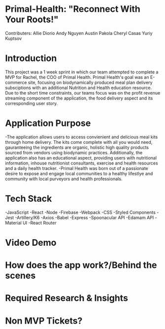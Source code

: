 # Primal-Health: "Reconnect With Your Roots!"

Contributers:
Allie Diorio
Andy Nguyen
Austin Pakola
Cheryl Casas
Yuriy Kuptsov

# Introduction
This project was a 1 week sprint in which our team attempted to complete a MVP for Rachel, the COO of Primal Health.  Primal Health's goal was an E-commerce site, focusing on biodynamically produced meal plan delivery subsciptions with an additional Nutrition and Health education resource.  Due to the short time constraints, our teams focus was on the profit revenue streaming component of the application, the food delivery aspect and its corresponding user story.

# Application Purpose
-The application allows users to access convienient and delicious meal kits through home delivery. The kits come complete with all you would need, gauranteeing the ingredients are organic, holistic high quality products sourced from vendors using biodynamic practices. Additionally, the application also has an educational aspect, providing users with nutritional information, inhouse nutritionist consultants, exercise and health resources and a daily health tracker.
-Primal Health was born out of a passionate desire to expose and engage local communities to a healthy lifestlye and community with local purveyors and health professionals.

# Tech Stack
-JavaScript
-React
-Node
-Firebase
-Webpack
-CSS
-Styled Components
-Jest
-Artillery/K6
-Axios
-Babel
-Express
-Spoonacular API
-Edamam API
-Material UI
-React Router

# Video Demo



# How does the app work?/Behind the scenes


# Required Research & Insights


# Non MVP Tickets?


